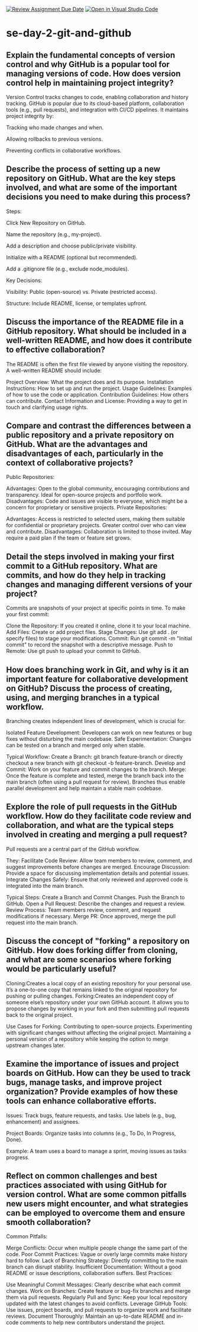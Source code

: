 [![Review Assignment Due Date](https://classroom.github.com/assets/deadline-readme-button-22041afd0340ce965d47ae6ef1cefeee28c7c493a6346c4f15d667ab976d596c.svg)](https://classroom.github.com/a/8wgCKhpZ)
[![Open in Visual Studio Code](https://classroom.github.com/assets/open-in-vscode-2e0aaae1b6195c2367325f4f02e2d04e9abb55f0b24a779b69b11b9e10269abc.svg)](https://classroom.github.com/online_ide?assignment_repo_id=18369365&assignment_repo_type=AssignmentRepo)
# se-day-2-git-and-github
## Explain the fundamental concepts of version control and why GitHub is a popular tool for managing versions of code. How does version control help in maintaining project integrity? 
Version Control tracks changes to code, enabling collaboration and history tracking. GitHub is popular due to its cloud-based platform, collaboration tools (e.g., pull requests), and integration with CI/CD pipelines. It maintains project integrity by:

Tracking who made changes and when.

Allowing rollbacks to previous versions.

Preventing conflicts in collaborative workflows.

## Describe the process of setting up a new repository on GitHub. What are the key steps involved, and what are some of the important decisions you need to make during this process?
Steps:

Click New Repository on GitHub.

Name the repository (e.g., my-project).

Add a description and choose public/private visibility.

Initialize with a README (optional but recommended).

Add a .gitignore file (e.g., exclude node_modules).

Key Decisions:

Visibility: Public (open-source) vs. Private (restricted access).

Structure: Include README, license, or templates upfront.



## Discuss the importance of the README file in a GitHub repository. What should be included in a well-written README, and how does it contribute to effective collaboration?

The README is often the first file viewed by anyone visiting the repository. A well-written README should include:

Project Overview: What the project does and its purpose.
Installation Instructions: How to set up and run the project.
Usage Guidelines: Examples of how to use the code or application.
Contribution Guidelines: How others can contribute.
Contact Information and License: Providing a way to get in touch and clarifying usage rights.
## Compare and contrast the differences between a public repository and a private repository on GitHub. What are the advantages and disadvantages of each, particularly in the context of collaborative projects?
Public Repositories:

Advantages:
Open to the global community, encouraging contributions and transparency.
Ideal for open-source projects and portfolio work.
Disadvantages:
Code and issues are visible to everyone, which might be a concern for proprietary or sensitive projects.
Private Repositories:

Advantages:
Access is restricted to selected users, making them suitable for confidential or proprietary projects.
Greater control over who can view and contribute.
Disadvantages:
Collaboration is limited to those invited.
May require a paid plan if the team or feature set grows.

## Detail the steps involved in making your first commit to a GitHub repository. What are commits, and how do they help in tracking changes and managing different versions of your project?

Commits are snapshots of your project at specific points in time. To make your first commit:

Clone the Repository: If you created it online, clone it to your local machine.
Add Files: Create or add project files.
Stage Changes: Use git add . (or specify files) to stage your modifications.
Commit: Run git commit -m "Initial commit" to record the snapshot with a descriptive message.
Push to Remote: Use git push to upload your commit to GitHub.
## How does branching work in Git, and why is it an important feature for collaborative development on GitHub? Discuss the process of creating, using, and merging branches in a typical workflow.

Branching creates independent lines of development, which is crucial for:

Isolated Feature Development: Developers can work on new features or bug fixes without disturbing the main codebase.
Safe Experimentation: Changes can be tested on a branch and merged only when stable.

Typical Workflow:
Create a Branch: git branch feature-branch or directly checkout a new branch with git checkout -b feature-branch.
Develop and Commit: Work on your feature and commit changes to the branch.
Merge: Once the feature is complete and tested, merge the branch back into the main branch (often using a pull request for review).
Branches thus enable parallel development and help maintain a stable main codebase.
## Explore the role of pull requests in the GitHub workflow. How do they facilitate code review and collaboration, and what are the typical steps involved in creating and merging a pull request?
Pull requests are a central part of the GitHub workflow.

 They:
Facilitate Code Review: Allow team members to review, comment, and suggest improvements before changes are merged.
Encourage Discussion: Provide a space for discussing implementation details and potential issues.
Integrate Changes Safely: Ensure that only reviewed and approved code is integrated into the main branch.

Typical Steps:
Create a Branch and Commit Changes.
Push the Branch to GitHub.
Open a Pull Request: Describe the changes and request a review.
Review Process: Team members review, comment, and request modifications if necessary.
Merge PR: Once approved, merge the pull request into the main branch.

## Discuss the concept of "forking" a repository on GitHub. How does forking differ from cloning, and what are some scenarios where forking would be particularly useful?
Cloning:Creates a local copy of an existing repository for your personal use.
It’s a one-to-one copy that remains linked to the original repository for pushing or pulling changes.
Forking:Creates an independent copy of someone else’s repository under your own GitHub account.
It allows you to propose changes by working in your fork and then submitting pull requests back to the original project.

Use Cases for Forking:
Contributing to open-source projects.
Experimenting with significant changes without affecting the original project.
Maintaining a personal version of a repository while keeping the option to merge upstream changes later.

## Examine the importance of issues and project boards on GitHub. How can they be used to track bugs, manage tasks, and improve project organization? Provide examples of how these tools can enhance collaborative efforts.
Issues: Track bugs, feature requests, and tasks. Use labels (e.g., bug, enhancement) and assignees.

Project Boards: Organize tasks into columns (e.g., To Do, In Progress, Done).

Example: A team uses a board to manage a sprint, moving issues as tasks progress.

## Reflect on common challenges and best practices associated with using GitHub for version control. What are some common pitfalls new users might encounter, and what strategies can be employed to overcome them and ensure smooth collaboration?
Common Pitfalls:

Merge Conflicts: Occur when multiple people change the same part of the code.
Poor Commit Practices: Vague or overly large commits make history hard to follow.
Lack of Branching Strategy: Directly committing to the main branch can disrupt stability.
Insufficient Documentation: Without a good README or issue descriptions, collaboration suffers.
Best Practices:

Use Meaningful Commit Messages: Clearly describe what each commit changes.
Work on Branches: Create feature or bug-fix branches and merge them via pull requests.
Regularly Pull and Sync: Keep your local repository updated with the latest changes to avoid conflicts.
Leverage GitHub Tools: Use issues, project boards, and pull requests to organize work and facilitate reviews.
Document Thoroughly: Maintain an up-to-date README and in-code comments to help new contributors understand the project.
